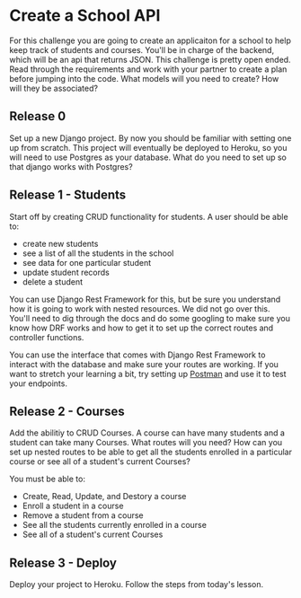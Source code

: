 # Create a School API

For this challenge you are going to create an applicaiton for a school to help keep track of students and courses. You'll be in charge of the backend, which will be an api that returns JSON. This challenge is pretty open ended. Read through the requirements and work with your partner to create a plan before jumping into the code. What models will you need to create? How will they be associated? 

## Release 0 
Set up a new Django project. By now you should be familiar with setting one up from scratch. This project will eventually be deployed to Heroku, so you will need to use Postgres as your database. What do you need to set up so that django works with Postgres? 


## Release 1 - Students 
Start off by creating CRUD functionality for students. A user should be able to:
- create new students 
- see a list of all the students in the school 
- see data for one particular student 
- update student records
- delete a student

You can use Django Rest Framework for this, but be sure you understand how it is going to work with nested resources. We did not go over this. You'll need to dig through the docs and do some googling to make sure you know how DRF works and how to get it to set up the correct routes and controller functions. 

You can use the interface that comes with Django Rest Framework to interact with the database and make sure your routes are working. If you want to stretch your learning a bit, try setting up [Postman](https://www.getpostman.com/) and use it to test your endpoints. 

## Release 2 - Courses 
Add the abilitiy to CRUD Courses. A course can have many students and a student can take many Courses. What routes will you need? How can you set up nested routes to be able to get all the students enrolled in a particular course or see all of a student's current Courses? 

You must be able to: 

- Create, Read, Update, and Destory a course 
- Enroll a student in a course 
- Remove a student from a course
- See all the students currently enrolled in a course 
- See all of a student's current Courses 

## Release 3 - Deploy

Deploy your project to Heroku. Follow the steps from today's lesson.